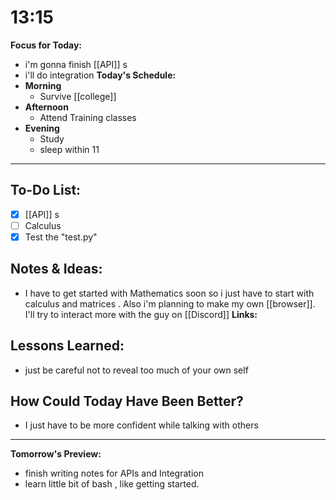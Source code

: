  # 13:15

**Focus for Today:** 
* i'm gonna finish [[API]] s
* i'll do integration
**Today's Schedule:**
* **Morning**
    * Survive [[college]]
* **Afternoon**
    * Attend Training classes
* **Evening**
    * Study
    * sleep within 11

---

## To-Do List:
- [x] [[API]] s
- [ ] Calculus
- [x] Test the "test.py"

## Notes & Ideas:
* I have to get started with Mathematics soon so i just have to start with calculus and matrices . Also i'm planning to make my own [[browser]]. I'll try to interact more with the guy on [[Discord]]
**Links:** 
## Lessons Learned:
* just be careful not to reveal too much of your own self
## How Could Today Have Been Better?
* I just have to be more confident while talking with others 
---

**Tomorrow's Preview:**
* finish writing notes for APIs and Integration
* learn little bit of bash , like getting started.